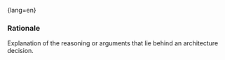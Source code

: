 {lang=en}
### Rationale

Explanation of the reasoning or arguments that lie behind an architecture decision.


